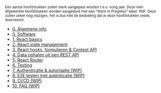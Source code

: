 <!-- markdownlint-disable first-line-heading -->
<small>
  Een aantal hoofdstukken zullen sterk aangepast worden t.o.v. vorig jaar. Deze niet-afgewerkte hoofdstukken worden aangeduid met een "Work In Progress" label: WIP. Deze zullen zeker nog wijzigen, het is dus niet de bedoeling dat je deze hoofdstukken reeds doorneemt.
</small>

- [0. Algemene info](./0-intro/situering.md)
- [0. Software](./0-intro/software.md)
- [1. React basics](./1-react_basics/index.md)
- [2. React state management](./2-react_state/index.md)
- [3. React hooks, formulieren & Context API](./3-react_hooks/index.md)
- [4. Data ophalen uit een REST API](./4-api/index.md)
- [5. React Router](./5-react_router/index.md)
- [6. Testing](./6-react_testing/index.md)
- [7. Authenticatie & autorisatie (WIP)](./7-auth/index.md)
- [8. E2E testen met autenticatie (WIP)](./8-auth_testing/index.md)
- [9. CI/CD (WIP)](./9-cicd/index.md)
- [10. FAQ (WIP)](./10_faq/index.md)
